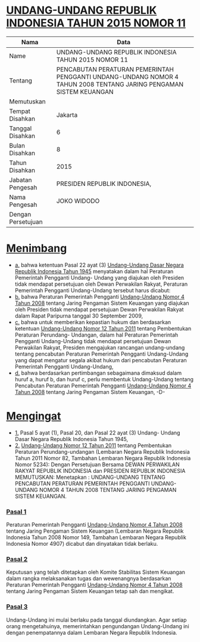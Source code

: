 # [UNDANG-UNDANG REPUBLIK INDONESIA TAHUN 2015 NOMOR 11](http://example.org/legal/peraturan/uu/2015/11)

| Nama | Data |
| ------ | ----- |
|Name|UNDANG-UNDANG REPUBLIK INDONESIA TAHUN 2015 NOMOR 11|
|Tentang| PENCABUTAN PERATURAN PEMERINTAH PENGGANTI UNDANG-UNDANG NOMOR 4 TAHUN 2008 TENTANG JARING PENGAMAN SISTEM KEUANGAN|
|Memutuskan||
|Tempat Disahkan|Jakarta|
|Tanggal Disahkan|6|
|Bulan Disahkan|8|
|Tahun Disahkan|2015|
|Jabatan Pengesah|PRESIDEN REPUBLIK INDONESIA,|
|Nama Pengesah|JOKO WIDODO|
|Dengan Persetujuan||
# [Menimbang](http://example.org/legal/peraturan/uu/2015/11/menimbang)

* [a.](http://example.org/legal/peraturan/uu/2015/11/menimbang/huruf/a) bahwa ketentuan Pasal 22 ayat (3) [Undang-Undang Dasar Negara Republik Indonesia Tahun 1945](http://example.org/legal/peraturan/uu) menyatakan dalam hal Peraturan Pemerintah Pengganti Undang- Undang yang diajukan oleh Presiden tidak mendapat persetujuan oleh Dewan Perwakilan Rakyat, Peraturan Pemerintah Pengganti Undang-Undang tersebut harus dicabut:
* [b.](http://example.org/legal/peraturan/uu/2015/11/menimbang/huruf/b) bahwa Peraturan Pemerintah Pengganti [Undang-Undang Nomor 4 Tahun 2008](http://example.org/legal/peraturan/uu/2008/4) tentang Jaring Pengaman Sistem Keuangan yang diajukan oleh Presiden tidak mendapat persetujuan Dewan Perwakilan Rakyat dalam Rapat Paripurna tanggal 30 September 2009,
* [c.](http://example.org/legal/peraturan/uu/2015/11/menimbang/huruf/c) bahwa untuk memberikan kepastian hukum dan berdasarkan ketentuan [Undang-Undang Nomor 12 Tahun 2011](http://example.org/legal/peraturan/uu/2011/12) tentang Pembentukan Peraturan Perundang- Undangan, dalam hal Peraturan Pemerintah Pengganti Undang-Undang tidak mendapat persetujuan Dewan Perwakilan Rakyat, Presiden mengajukan rancangan undang-undang tentang pencabutan Peraturan Pemerintah Pengganti Undang-Undang yang dapat mengatur segala akibat hukum dari pencabutan Peraturan Pemerintah Pengganti Undang-Undang,
* [d.](http://example.org/legal/peraturan/uu/2015/11/menimbang/huruf/d) bahwa berdasarkan pertimbangan sebagaimana dimaksud dalam huruf a, huruf b, dan huruf c, perlu membentuk Undang-Undang tentang Pencabutan Peraturan Pemerintah Pengganti [Undang-Undang Nomor 4 Tahun 2008](http://example.org/legal/peraturan/uu/2008/4) tentang Jaring Pengaman Sistem Keuangan, -D-
# [Mengingat](http://example.org/legal/peraturan/uu/2015/11/mengingat)

* [1.](http://example.org/legal/peraturan/uu/2015/11/mengingat/huruf/0001) Pasal 5 ayat (1), Pasal 20, dan Pasal 22 ayat (3) Undang- Undang Dasar Negara Republik Indonesia Tahun 1945,
* [2.](http://example.org/legal/peraturan/uu/2015/11/mengingat/huruf/0002) [Undang-Undang Nomor 12 Tahun 2011](http://example.org/legal/peraturan/uu/2011/12) tentang Pembentukan Peraturan Perundang-undangan (Lembaran Negara Republik Indonesia Tahun 2011 Nomor 82, Tambahan Lembaran Negara Republik Indonesia Nomor 5234): Dengan Persetujuan Bersama DEWAN PERWAKILAN RAKYAT REPUBLIK INDONESIA dan PRESIDEN REPUBLIK INDONESIA MEMUTUSKAN: Menetapkan : UNDANG-UNDANG TENTANG PENCABUTAN PERATURAN PEMERINTAH PENGGANTI UNDANG-UNDANG NOMOR 4 TAHUN 2008 TENTANG JARING PENGAMAN SISTEM KEUANGAN.

### [Pasal 1](http://example.org/legal/peraturan/uu/2015/11/pasal/0001)
Peraturan Pemerintah Pengganti [Undang-Undang Nomor 4 Tahun 2008](http://example.org/legal/peraturan/uu/2008/4) tentang Jaring Pengaman Sistem Keuangan (Lembaran Negara Republik Indonesia Tahun 2008 Nomor 149, Tambahan Lembaran Negara Republik Indonesia Nomor 4907) dicabut dan dinyatakan tidak berlaku.


### [Pasal 2](http://example.org/legal/peraturan/uu/2015/11/pasal/0002)
Keputusan yang telah ditetapkan oleh Komite Stabilitas Sistem Keuangan dalam rangka melaksanakan tugas dan wewenangnya berdasarkan Peraturan Pemerintah Pengganti [Undang-Undang Nomor 4 Tahun 2008](http://example.org/legal/peraturan/uu/2008/4) tentang Jaring Pengaman Sistem Keuangan tetap sah dan mengikat.


### [Pasal 3](http://example.org/legal/peraturan/uu/2015/11/pasal/0003)
Undang-Undang ini mulai berlaku pada tanggal diundangkan. Agar setiap orang mengetahuinya, memerintahkan pengundangan Undang-Undang ini dengan penempatannya dalam Lembaran Negara Republik Indonesia.
